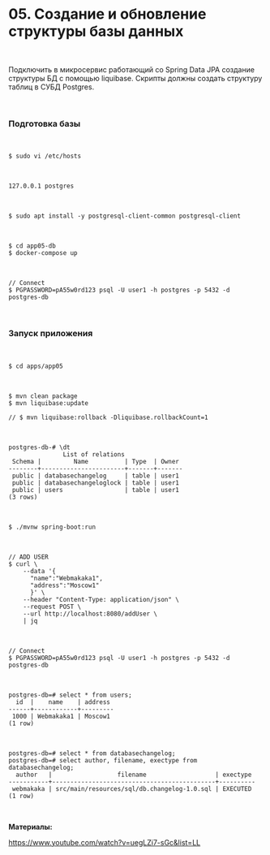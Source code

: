 # 05. Создание и обновление структуры базы данных

<br/>

Подключить в микросервис работающий со Spring Data JPA создание структуры БД с помощью liquibase. Скрипты должны создать структуру таблиц в СУБД Postgres.


<br/>

### Подготовка базы


<br/>

```
$ sudo vi /etc/hosts
```

<br/>

```
127.0.0.1 postgres
```

<br/>

```
$ sudo apt install -y postgresql-client-common postgresql-client
```

<br/>

```
$ cd app05-db
$ docker-compose up
```


<br/>

```
// Connect
$ PGPASSWORD=pA55w0rd123 psql -U user1 -h postgres -p 5432 -d postgres-db
```

<br/>

### Запуск приложения

<br/>

```
$ cd apps/app05
```

<br/>

```
$ mvn clean package
$ mvn liquibase:update

// $ mvn liquibase:rollback -Dliquibase.rollbackCount=1
```


<br/>

```
postgres-db-# \dt
               List of relations
 Schema |         Name          | Type  | Owner 
--------+-----------------------+-------+-------
 public | databasechangelog     | table | user1
 public | databasechangeloglock | table | user1
 public | users                 | table | user1
(3 rows)
```

<br/>

```
$ ./mvnw spring-boot:run
```


<br/>

```
// ADD USER
$ curl \
    --data '{
      "name":"Webmakaka1",
      "address":"Moscow1"
      }' \
    --header "Content-Type: application/json" \
    --request POST \
    --url http://localhost:8080/addUser \
    | jq
```

<br/>

```
// Connect
$ PGPASSWORD=pA55w0rd123 psql -U user1 -h postgres -p 5432 -d postgres-db
```

<br/>

```
postgres-db=# select * from users;
  id  |    name    | address 
------+------------+---------
 1000 | Webmakaka1 | Moscow1
(1 row)
```

<br/>

```
postgres-db=# select * from databasechangelog;
postgres-db=# select author, filename, exectype from databasechangelog;
  author   |                  filename                   | exectype 
-----------+---------------------------------------------+----------
 webmakaka | src/main/resources/sql/db.changelog-1.0.sql | EXECUTED
(1 row)
```

<br/>

**Материалы:**

https://www.youtube.com/watch?v=uegLZi7-sGc&list=LL